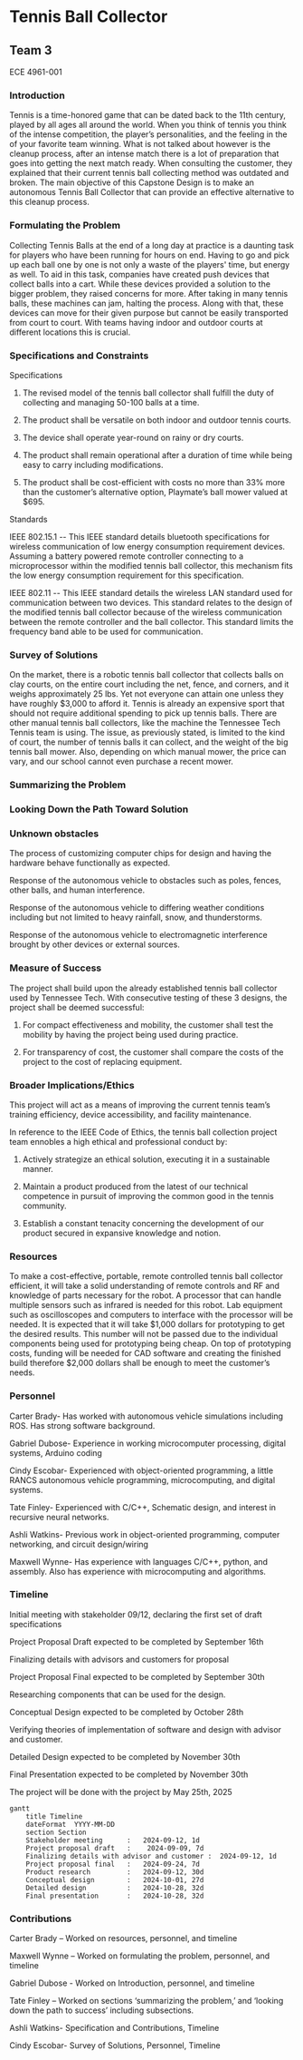 # Tennis Ball Collector

## Team 3

ECE 4961-001 

 

### Introduction 

Tennis is a time-honored game that can be dated back to the 11th century, played by all ages all around the world. When you think of tennis you think of the intense competition, the player’s personalities, and the feeling in the of your favorite team winning. What is not talked about however is the cleanup process, after an intense match there is a lot of preparation that goes into getting the next match ready. When consulting the customer, they explained that their current tennis ball collecting method was outdated and broken. The main objective of this Capstone Design is to make an autonomous Tennis Ball Collector that can provide an effective alternative to this cleanup process.  

 

### Formulating the Problem 

Collecting Tennis Balls at the end of a long day at practice is a daunting task for players who have been running for hours on end. Having to go and pick up each ball one by one is not only a waste of the players' time, but energy as well. To aid in this task, companies have created push devices that collect balls into a cart. While these devices provided a solution to the bigger problem, they raised concerns for more. After taking in many tennis balls, these machines can jam, halting the process. Along with that, these devices can move for their given purpose but cannot be easily transported from court to court. With teams having indoor and outdoor courts at different locations this is crucial.  

 

### Specifications and Constraints 

Specifications 

1. The revised model of the tennis ball collector shall fulfill the duty of collecting and managing 50-100 balls at a time.  

2. The product shall be versatile on both indoor and outdoor tennis courts.  

3. The device shall operate year-round on rainy or dry courts. 

4. The product shall remain operational after a duration of time while being easy to carry including modifications.  

5. The product shall be cost-efficient with costs no more than 33% more than the customer’s alternative option, Playmate’s ball mower valued at $695.   

Standards

IEEE 802.15.1 -- This IEEE standard details bluetooth specifications for wireless communication of low energy consumption requirement devices. Assuming a battery powered remote controller connecting to a microprocessor within the modified tennis ball collector, this mechanism fits the low energy consumption requirement for this specification. 

IEEE 802.11 -- This IEEE standard details the wireless LAN standard used for communication between two devices. This standard relates to the design of the modified tennis ball collector because of the wireless communication between the remote controller and the ball collector. This standard limits the frequency band able to be used for communication. 

 

### Survey of Solutions 

On the market, there is a robotic tennis ball collector that collects balls on clay courts, on the entire court including the net, fence, and corners, and it weighs approximately 25 lbs. Yet not everyone can attain one unless they have roughly $3,000 to afford it. Tennis is already an expensive sport that should not require additional spending to pick up tennis balls. There are other manual tennis ball collectors, like the machine the Tennessee Tech Tennis team is using. The issue, as previously stated, is limited to the kind of court, the number of tennis balls it can collect, and the weight of the big tennis ball mower. Also, depending on which manual mower, the price can vary, and our school cannot even purchase a recent mower.  

 

### Summarizing the Problem 

 

### Looking Down the Path Toward Solution 

 

### Unknown obstacles 

The process of customizing computer chips for design and having the hardware behave functionally as expected. 

Response of the autonomous vehicle to obstacles such as poles, fences, other balls, and human interference. 

Response of the autonomous vehicle to differing weather conditions including but not limited to heavy rainfall, snow, and thunderstorms. 

Response of the autonomous vehicle to electromagnetic interference brought by other devices or external sources. 

### Measure of Success 

The project shall build upon the already established tennis ball collector used by Tennessee Tech.  With consecutive testing of these 3 designs, the project shall be deemed successful: 

1. For compact effectiveness and mobility, the customer shall test the mobility by having the project being used during practice. 

2. For transparency of cost, the customer shall compare the costs of the project to the cost of replacing equipment. 

### Broader Implications/Ethics 

This project will act as a means of improving the current tennis team’s training efficiency, device accessibility, and facility maintenance.   

In reference to the IEEE Code of Ethics, the tennis ball collection project team ennobles a high ethical and professional conduct by: 

1. Actively strategize an ethical solution, executing it in a sustainable manner.  

2. Maintain a product produced from the latest of our technical competence in pursuit of improving the common good in the tennis community. 

3. Establish a constant tenacity concerning the development of our product secured in expansive knowledge and notion. 

### Resources 

To make a cost-effective, portable, remote controlled tennis ball collector efficient, it will take a solid understanding of remote controls and RF and knowledge of parts necessary for the robot. A processor that can handle multiple sensors such as infrared is needed for this robot. Lab equipment such as oscilloscopes and computers to interface with the processor will be needed. It is expected that it will take $1,000 dollars for prototyping to get the desired results. This number will not be passed due to the individual components being used for prototyping being cheap. On top of prototyping costs, funding will be needed for CAD software and creating the finished build therefore $2,000 dollars shall be enough to meet the customer’s needs. 
 

### Personnel 

Carter Brady- Has worked with autonomous vehicle simulations including ROS. Has strong software background. 

Gabriel Dubose- Experience in working microcomputer processing, digital systems, Arduino coding  

Cindy Escobar- Experienced with object-oriented programming, a little RANCS autonomous vehicle programming, microcomputing, and digital systems. 

Tate Finley- Experienced with C/C++, Schematic design, and interest in recursive neural networks.  

Ashli Watkins- Previous work in object-oriented programming, computer networking, and circuit design/wiring 

Maxwell Wynne- Has experience with languages C/C++, python, and assembly. Also has experience with microcomputing and algorithms. 

 

### Timeline 

Initial meeting with stakeholder 09/12, declaring the first set of draft specifications 

Project Proposal Draft expected to be completed by September 16th 

Finalizing details with advisors and customers for proposal 

Project Proposal Final expected to be completed by September 30th 

Researching components that can be used for the design. 

Conceptual Design expected to be completed by October 28th 

Verifying theories of implementation of software and design with advisor and customer. 

Detailed Design expected to be completed by November 30th 

Final Presentation expected to be completed by November 30th 

The project will be done with the project by May 25th, 2025 

```mermaid
gantt
    title Timeline
    dateFormat  YYYY-MM-DD
    section Section
    Stakeholder meeting      :   2024-09-12, 1d
    Project proposal draft   :    2024-09-09, 7d
    Finalizing details with advisor and customer :  2024-09-12, 1d
    Project proposal final   :   2024-09-24, 7d
    Product research         :   2024-09-12, 30d
    Conceptual design        :   2024-10-01, 27d
    Detailed design          :   2024-10-28, 32d
    Final presentation       :   2024-10-28, 32d
``` 

### Contributions 

Carter Brady – Worked on resources, personnel, and timeline 

Maxwell Wynne – Worked on formulating the problem, personnel, and timeline 

Gabriel Dubose - Worked on Introduction, personnel, and timeline 

Tate Finley – Worked on sections ‘summarizing the problem,’ and ‘looking down the path to success’ including subsections. 

Ashli Watkins- Specification and Contributions, Timeline 

Cindy Escobar- Survey of Solutions, Personnel, Timeline 

 
